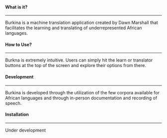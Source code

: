 #### What is it?
---
Burkina is a machine translation application created by Dawn Marshall that facilitates the learning and translating of underrepresented African languages. 

#### How to Use?
---
Burkna is extremely intuitive. Users can simply hit the learn or translator buttons at the top of the screen and explore their options from there.

#### Development
---
Burkina is developed through the utilization of the few corpora available for African languages and through in-person documentation and recording of speech.

#### Installation
---
Under development